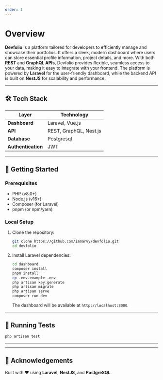 ```yaml
---
order: 1
---
```


# Overview

**Devfolio** is a platform tailored for developers to efficiently manage and showcase their portfolios. It offers a sleek, modern dashboard where users can store essential profile information, project details, and more. With both **REST** and **GraphQL APIs**, Devfolio provides flexible, seamless access to your data, making it easy to integrate with your frontend. The platform is powered by **Laravel** for the user-friendly dashboard, while the backend API is built on **NestJS** for scalability and performance.

---

## 🛠️ Tech Stack

| Layer        | Technology     |
|--------------|----------------|
| **Dashboard**| Laravel, Vue.js        |
| **API**      | REST, GraphQL, Nest.js  |
| **Database** | Postgresql |
| **Authentication** | JWT      |

---

## 🚀 Getting Started

### Prerequisites

- PHP (v8.0+)
- Node.js (v16+)
- Composer (for Laravel)
- pnpm (or npm/yarn)

### Local Setup

1. Clone the repository:
   ```bash
   git clone https://github.com/iamarvy/devfolio.git
   cd devfolio
   ```

2. Install Laravel dependencies:
   ```bash
   cd dashboard
   composer install
   pnpm install
   cp .env.example .env
   php artisan key:generate
   php artisan migrate
   php artisan serve
   composer run dev
   ```
   The dashboard will be available at `http://localhost:8000`.

---

## 🧪 Running Tests

```bash
php artisan test

```

---
<!-- 
## 📦 Folder Structure

```
devfolio/
├── dashboard/              # Laravel-based dashboard
├── api/                    # NestJS-based API
├── .env                    # Environment configuration
└── README.md
``` -->

---


## 🙌 Acknowledgements

Built with ❤️ using **Laravel**, **NestJS**, and **PostgreSQL**.
